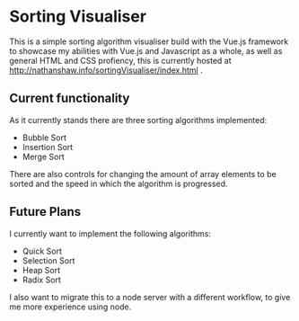 # Sorting Visualiser
This is a simple sorting algorithm visualiser build with the Vue.js framework to showcase my abilities with Vue.js and Javascript as a whole, as well as general HTML and CSS profiency, this is currently hosted at http://nathanshaw.info/sortingVisualiser/index.html .
## Current functionality
As it currently stands there are three sorting algorithms implemented:
- Bubble Sort
- Insertion Sort
- Merge Sort

There are also controls for changing the amount of array elements to be sorted and the speed in which the algorithm is progressed.
## Future Plans
I currently want to implement the following algorithms:
- Quick Sort
- Selection Sort
- Heap Sort
- Radix Sort

I also want to migrate this to a node server with a different workflow, to give me more experience using node.